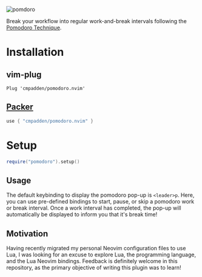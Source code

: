 
![pomdoro](https://user-images.githubusercontent.com/5807118/192365121-8d5c35e2-fd48-4954-83d9-2150f2c912ff.png)

Break your workflow into regular work-and-break intervals following the [Pomodoro Technique](https://en.wikipedia.org/wiki/Pomodoro_Technique).

# Installation

## vim-plug

```vim
Plug 'cmpadden/pomodoro.nvim'
```

## [Packer](https://github.com/wbthomason/packer.nvim)

```lua
use { "cmpadden/pomodoro.nvim" }
```

# Setup

```lua
require("pomodoro").setup()
```

## Usage

The default keybinding to display the pomodoro pop-up is `<leader>p`.
Here, you can use pre-defined bindings to start, pause, or skip a pomodoro work or break interval.
Once a work interval has completed, the pop-up will automatically be displayed to inform you that it's break time!

## Motivation

Having recently migrated my personal Neovim configuration files to use Lua, I was looking for an excuse to explore Lua, the programming language, and the Lua Neovim bindings.
Feedback is definitely welcome in this repository, as the primary objective of writing this plugin was to learn!



